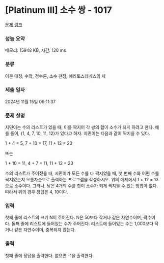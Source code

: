 # [Platinum III] 소수 쌍 - 1017 

[문제 링크](https://www.acmicpc.net/problem/1017) 

### 성능 요약

메모리: 15948 KB, 시간: 120 ms

### 분류

이분 매칭, 수학, 정수론, 소수 판정, 에라토스테네스의 체

### 제출 일자

2024년 11월 15일 09:11:37

### 문제 설명

<p>지민이는 수의 리스트가 있을 때, 이를 짝지어 각 쌍의 합이 소수가 되게 하려고 한다. 예를 들어, {1, 4, 7, 10, 11, 12}가 있다고 하자. 지민이는 다음과 같이 짝지을 수 있다.</p>

<p>1 + 4 = 5, 7 + 10 = 17, 11 + 12 = 23</p>

<p>또는</p>

<p>1 + 10 = 11, 4 + 7 = 11, 11 + 12 = 23</p>

<p>수의 리스트가 주어졌을 때, 지민이가 모든 수를 다 짝지었을 때, 첫 번째 수와 어떤 수를 짝지었는지 오름차순으로 출력하는 프로그램을 작성하시오. 위의 예제에서 1 + 12 = 13으로 소수이다. 그러나, 남은 4개의 수를 합이 소수가 되게 짝지을 수 있는 방법이 없다. 따라서 위의 경우 정답은 4, 10이다.</p>

### 입력 

 <p>첫째 줄에 리스트의 크기 N이 주어진다. N은 50보다 작거나 같은 자연수이며, 짝수이다. 둘째 줄에 리스트에 들어있는 수가 주어진다. 리스트에 들어있는 수는 1,000보다 작거나 같은 자연수이며, 중복되지 않는다.</p>

### 출력 

 <p>첫째 줄에 정답을 출력한다. 없으면 -1을 출력한다.</p>

